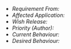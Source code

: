 - *Requirement From:*
- *Affected Application:*
- *Wish Release:*
- *Priority (Author):*
- *Current Behaviour:*
- *Desired Behaviour:*
